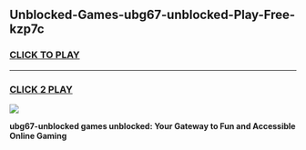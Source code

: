
## Unblocked-Games-ubg67-unblocked-Play-Free-kzp7c
<h3>
<a href="https://premium76.site?title=ubg67-unblocked&ref=23A">CLICK TO PLAY</a></h3>
<hr>

<h3>
<a href="https://premium76.site?title=ubg67-unblocked&ref=23A">CLICK 2 PLAY</a>
  
</h3>

<a href="https://premium76.site?title=ubg67-unblocked&ref=23A"><img src="https://clearcache.store/games.png"></a>


**ubg67-unblocked games unblocked: Your Gateway to Fun and Accessible Online Gaming**
